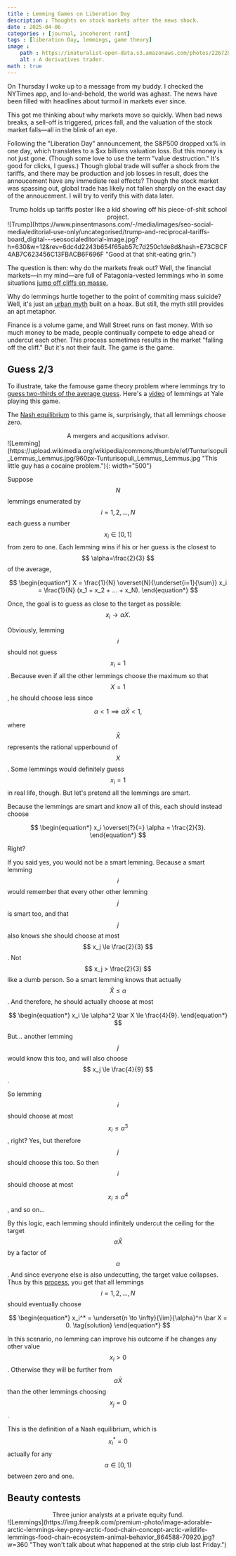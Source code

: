 ```yaml
---
title : Lemming Games on Liberation Day
description : Thoughts on stock markets after the news shock.
date : 2025-04-06
categories : [journal, incoherent rant]
tags : [liberation Day, lemmings, game theory]
image :
    path : https://inaturalist-open-data.s3.amazonaws.com/photos/22672833/large.jpg
    alt : A derivatives trader.
math : true
---
```


On Thursday I woke up to a message from my buddy. I checked the NYTimes app, and lo-and-behold, the world was aghast. The news have been filled with headlines about turmoil in markets ever since.

This got me thinking about why markets move so quickly. When bad news breaks, a sell-off is triggered, prices fall, and the valuation of the stock market falls&mdash;all in the blink of an eye.

Following the "Liberation Day" announcement, the S&P500 dropped xx% in one day, which translates to a $xx billions valuation loss. But this money is not just gone. (Though some love to use the term "value destruction." It's good for clicks, I guess.) Though global trade will suffer a shock from the tariffs, and there may be production and job losses in result, does the annoucement have any immediate real effects? Though the stock market was spassing out, global trade has likely not fallen sharply on the exact day of the annoucement. I will try to verify this with data later.

<center>Trump holds up tariffs poster like a kid showing off his piece-of-shit school project.</center>
![Trump](https://www.pinsentmasons.com/-/media/images/seo-social-media/editorial-use-only/uncategorised/trump-and-reciprocal-tariffs-board_digital---seosocialeditorial-image.jpg?h=630&w=12&rev=6dc4d2243b654f65ab57c7d250c1de8d&hash=E73CBCF4AB7C623456C13FBACB6F696F "Good at that shit-eating grin.")

The question is then: why do the markets freak out? Well, the financial markets&mdash;in my mind&mdash;are full of Patagonia-vested lemmings who in some situations [jump off cliffs en masse.](https://www.youtube.com/watch?v=YNZ_K14iT-Q)

Why do lemmings hurtle together to the point of commiting mass suicide? Well, it's just an [urban myth](https://www.britannica.com/story/do-lemmings-really-commit-mass-suicide) built on a hoax. But still, the myth still provides an apt metaphor. 

Finance is a volume game, and Wall Street runs on fast money. With so much money to be made, people continually compete to edge ahead or undercut each other. This process sometimes results in the market "falling off the cliff." But it's not their fault. The game is the game.

## Guess 2/3

To illustrate, take the famouse game theory problem where lemmings try to [guess two-thirds of the average guess](https://en.wikipedia.org/wiki/Guess_2/3_of_the_average). Here's a [video](https://youtu.be/qQ3kFydI_xQ?si=g3JYD4cjU2KsYEAQ&t=2128) of lemmings at Yale playing this game.

The [Nash equilibrium](https://en.m.wikipedia.org/wiki/Nash_equilibrium) to this game is, surprisingly, that all lemmings choose zero.

<center>A mergers and acqusitions advisor.</center>
![Lemming](https://upload.wikimedia.org/wikipedia/commons/thumb/e/ef/Tunturisopuli_Lemmus_Lemmus.jpg/960px-Tunturisopuli_Lemmus_Lemmus.jpg "This little guy has a cocaine problem."){: width="500"}


Suppose $$ N $$ lemmings enumerated by $$ i = 1, 2, ..., N $$ each guess a number $$ x_{i} \in [0, 1] $$ from zero to one. Each lemming wins if his or her guess is the closest to $$ \alpha=\frac{2}{3} $$ of the average, 

$$
\begin{equation*}
X = \frac{1}{N} \overset{N}{\underset{i=1}{\sum}} x_i
= \frac{1}{N} (x_1 + x_2 + ... + x_N).
\end{equation*}
$$

Once, the goal is to guess as close to the target as possible:
$$
\begin{equation}
    x_i \to \alpha X.
\tag{target}
\end{equation}
$$

Obviously, lemming $$ i $$ should not guess $$ x_i=1 $$. Because even if all the other lemmings choose the maximum so that $$ X = 1 $$, he should choose less since

$$
\begin{equation*}
\alpha < 1 \implies \alpha \bar X < 1,
\end{equation*}
$$

where $$ \bar X $$ represents the rational upperbound of $$ X $$. Some lemmings would definitely guess $$ x_i = 1 $$ in real life, though. But let's pretend all the lemmings are smart.

Because the lemmings are smart and know all of this, each should instead choose

$$
\begin{equation*}
x_i \overset{?}{=} \alpha = \frac{2}{3}.
\end{equation*}
$$

Right?

If you said yes, you would not be a smart lemming. Because a smart lemming $$ i $$ would remember that every other other lemming $$ j $$ is smart too, and that $$ j $$ also knows she should choose at most $$ x_j \le \frac{2}{3} $$. Not $$ x_j > \frac{2}{3} $$ like a dumb person. So a smart lemming knows that actually $$ \bar X \le \alpha $$. And therefore, he should actually choose at most

$$
\begin{equation*}
x_i \le \alpha^2 \bar X \le \frac{4}{9}.
\end{equation*}
$$

But... another lemming $$ j $$ would know this too, and will also choose $$ x_j \le \frac{4}{9} $$.

So lemming $$ i $$ should choose at most $$ x_i \le \alpha^3 $$, right? Yes, but therefore $$ j $$ should choose this too. So then $$ i $$ should choose at most $$ x_i \le \alpha^4 $$, and so on...

By this logic, each lemming should infinitely undercut the ceiling for the target $$ \alpha \bar X $$ by a factor of $$ \alpha $$. And since everyone else is also undecutting, the target value collapses. Thus by this [process](https://en.m.wikipedia.org/wiki/Strategic_dominance#Iterated_elimination_of_strictly_dominated_strategies), you get that all lemmings $$ i = 1, 2, ..., N $$ should eventually choose

$$
\begin{equation*}
x_i^* = \underset{n \to \infty}{\lim}{\alpha}^n \bar X = 0.
\tag{solution}
\end{equation*}
$$

In this scenario, no lemming can improve his outcome if he changes any other value $$ x_i > 0 $$. Otherwise they will be further from $$ \alpha \bar X $$ than the other lemmings choosing $$ x_j = 0 $$.

This is the definition of a Nash equilibrium, which is $$ x_i^* = 0 $$ actually for any $$ \alpha \in [0, 1) $$ between zero and one.


## Beauty contests

<center>Three junior analysts at a private equity fund.</center>
![Lemmings](https://img.freepik.com/premium-photo/image-adorable-arctic-lemmings-key-prey-arctic-food-chain-concept-arctic-wildlife-lemmings-food-chain-ecosystem-animal-behavior_864588-70920.jpg?w=360 "They won't talk about what happened at the strip club last Friday.")